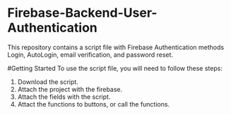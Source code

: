 # Firebase-Backend-User-Authentication

This repository contains a script file with Firebase Authentication methods Login, AutoLogin, email verification, and password reset.

#Getting Started
To use the script file, you will need to follow these steps:
1. Download the script.
2. Attach the project with the firebase.
3. Attach the fields with the script.
4. Attact the functions to buttons, or call the functions.

